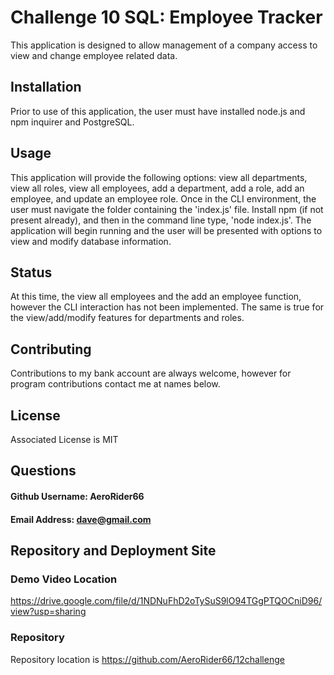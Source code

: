 # Challenge 10 SQL: Employee Tracker

This application is designed to allow management of a company access to view and change employee related data.

## Installation

Prior to use of this application, the user must have installed node.js and npm inquirer and PostgreSQL.  

## Usage

This application will provide the following options: view all departments, view all roles, view all employees, add a department, add a role, add an employee, and update an employee role.
Once in the CLI environment, the user must navigate the folder containing the 'index.js' file.  Install npm (if not present already), and then in the command line type, 'node index.js'.  The application will begin running and the user will be presented with options to view and modify database information.  

## Status
At this time, the view all employees and the add an employee function, however the CLI interaction has not been implemented.  The same is true for the view/add/modify features for departments and roles.

## Contributing

Contributions to my bank account are always welcome, however for program contributions contact me at names below.

## License

Associated License is MIT

## Questions

#### Github Username: AeroRider66

#### Email Address: dave@gmail.com


## Repository and Deployment Site

### Demo Video Location
https://drive.google.com/file/d/1NDNuFhD2oTySuS9lO94TGgPTQOCniD96/view?usp=sharing

### Repository
Repository location is https://github.com/AeroRider66/12challenge

